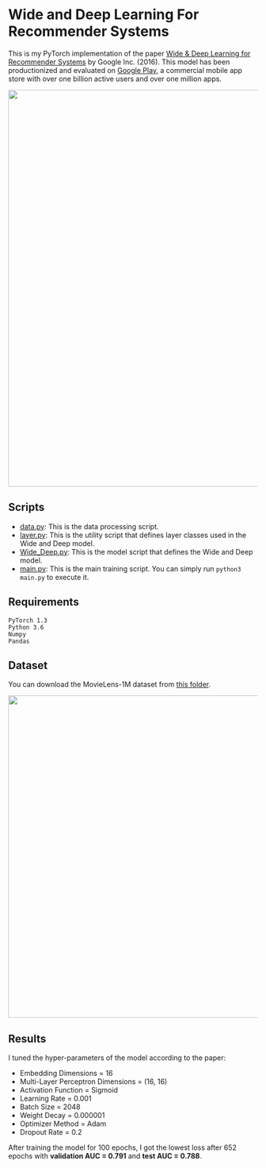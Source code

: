 # Wide and Deep Learning For Recommender Systems

This is my PyTorch implementation of the paper [Wide & Deep Learning for Recommender Systems](https://arxiv.org/pdf/1606.07792.pdf) by Google Inc. (2016).
This model has been productionized and evaluated on [Google Play](https://play.google.com/store?hl=en_US), a commercial mobile app store with over one billion active users and over one million apps.

<img src="https://github.com/khanhnamle1994/transfer-rec/blob/master/Multilayer-Perceptron-Experiments/Wide-and-Deep-PyTorch/pics/Figure1.png" width="800">

## Scripts
* [data.py](https://github.com/khanhnamle1994/transfer-rec/blob/master/Multilayer-Perceptron-Experiments/Wide-and-Deep-PyTorch/data.py): This is the data processing script.
* [layer.py](https://github.com/khanhnamle1994/transfer-rec/blob/master/Multilayer-Perceptron-Experiments/Wide-and-Deep-PyTorch/layer.py): This is the utility script that defines layer classes used in the Wide and Deep model.
* [Wide_Deep.py](https://github.com/khanhnamle1994/transfer-rec/blob/master/Multilayer-Perceptron-Experiments/Wide-and-Deep-PyTorch/Wide_Deep.py): This is the model script that defines the Wide and Deep model.
* [main.py](https://github.com/khanhnamle1994/transfer-rec/blob/master/Multilayer-Perceptron-Experiments/Wide-and-Deep-PyTorch/main.py): This is the main training script. You can simply run `python3 main.py` to execute it.

## Requirements

```
PyTorch 1.3
Python 3.6
Numpy
Pandas
```

## Dataset
You can download the MovieLens-1M dataset from [this folder](https://github.com/khanhnamle1994/transfer-rec/tree/master/ml-1m).

<img src="https://github.com/khanhnamle1994/transfer-rec/blob/master/Multilayer-Perceptron-Experiments/Wide-and-Deep-PyTorch/pics/Figure4.png" width="650">

## Results
I tuned the hyper-parameters of the model according to the paper:
- Embedding Dimensions = 16
- Multi-Layer Perceptron Dimensions = (16, 16)
- Activation Function = Sigmoid
- Learning Rate = 0.001
- Batch Size = 2048
- Weight Decay = 0.000001
- Optimizer Method = Adam
- Dropout Rate = 0.2

After training the model for 100 epochs, I got the lowest loss after 652 epochs with **validation AUC = 0.791** and **test AUC = 0.788**.